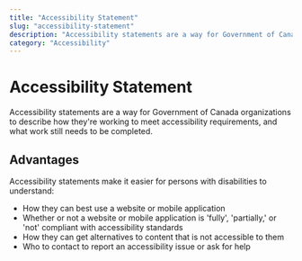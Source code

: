 ```yaml
---
title: "Accessibility Statement"
slug: "accessibility-statement"
description: "Accessibility statements are a way for Government of Canada organizations to describe how they are working to meet accessibility requirements, and what work remains to be done."
category: "Accessibility"
---
```


# Accessibility Statement

Accessibility statements are a way for Government of Canada organizations to describe how they're working to meet accessibility requirements, and what work still needs to be completed.

## Advantages

Accessibility statements make it easier for persons with disabilities to understand:

- How they can best use a website or mobile application
- Whether or not a website or mobile application is 'fully', 'partially,' or 'not' compliant with accessibility standards
- How they can get alternatives to content that is not accessible to them
- Who to contact to report an accessibility issue or ask for help
